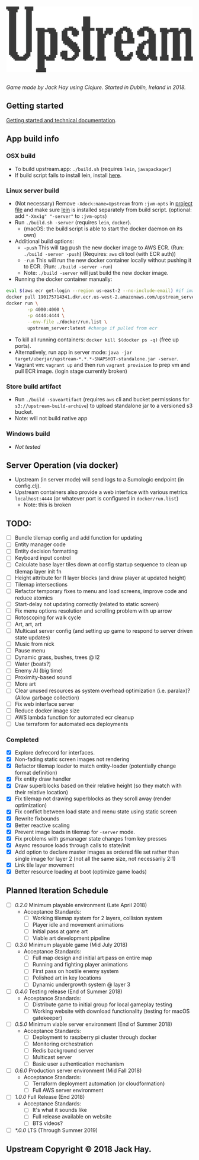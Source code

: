![HAY](https://github.com/jackHay22/upstream/blob/master/resources/app/readme_title.png)

##
_Game made by Jack Hay using Clojure. Started in Dublin, Ireland in 2018._

## Getting started
[Getting started and technical documentation](doc/intro.md).

## App build info

### OSX build
- To build upstream.app: ``` ./build.sh ``` (requires ``` lein ```, ``` javapackager ```)
- If build script fails to install lein, install [here](https://leiningen.org/#install).

### Linux server build
- (Not necessary) Remove ``` -Xdock:name=Upstream ``` from ``` :jvm-opts ``` in [project file](https://github.com/jackHay22/upstream/blob/38cd4494e082e59086f5ed9636aa0a4d1f11f7cd/project.clj#L8) and make sure [lein](https://leiningen.org/#install) is installed separately from build script. (optional: add ```"-Xmx1g" "-server"``` to ```:jvm-opts```)
- Run ``` ./build.sh -server ``` (requires ``` lein ```, ``` docker ```).
  - (macOS: the build script is able to start the docker daemon on its own)
- Additional build options:
  - ```-push``` This will tag push the new docker image to AWS ECR. (Run: ```./build -server -push```) (Requires: ``` aws ``` cli tool (with ECR auth))
  - ```-run``` This will run the new docker container locally without pushing it to ECR. (Run: ```./build -server -run```)
  - Note: ```./build -server``` will just build the new docker image.
- Running the docker container manually:
```bash
eval $(aws ecr get-login --region us-east-2 --no-include-email) #if image stored in ecr
docker pull 190175714341.dkr.ecr.us-west-2.amazonaws.com/upstream_server:latest #if image stored in ecr
docker run \
        -p 4000:4000 \
        -p 4444:4444 \
        --env-file ./docker/run.list \
        upstream_server:latest #change if pulled from ecr
```
- To kill all running containers: ```docker kill $(docker ps -q)``` (free up ports).
- Alternatively, run app in server mode: ```java -jar target/uberjar/upstream-*.*.*-SNAPSHOT-standalone.jar -server```.
- Vagrant vm: ``` vagrant up ``` and then run ``` vagrant provision ``` to prep vm and pull ECR image. (login stage currently broken)

### Store build artifact
- Run ``` ./build -saveartifact ``` (requires ``` aws ``` cli and bucket permissions for ``` s3://upstream-build-archive ```) to upload standalone jar to a versioned s3 bucket.
- Note: will not build native app

### Windows build
- _Not tested_

## Server Operation (via docker)
- Upstream (in server mode) will send logs to a Sumologic endpoint (in config.clj).
- Upstream containers also provide a web interface with various metrics ```localhost:4444``` (or whatever port is configured in ```docker/run.list```)
  - Note: this is broken

## TODO:
- [ ] Bundle tilemap config and add function for updating
- [ ] Entity manager code
- [ ] Entity decision formatting
- [ ] Keyboard input control
- [ ] Calculate base layer tiles down at config startup sequence to clean up tilemap layer init fn
- [ ] Height attribute for l1 layer blocks (and draw player at updated height)
- [ ] Tilemap intersections
- [ ] Refactor temporary fixes to menu and load screens, improve code and reduce atomics
- [ ] Start-delay not updating correctly (related to static screen)
- [ ] Fix menu options resolution and scrolling problem with up arrow
- [ ] Rotoscoping for walk cycle
- [ ] Art, art, art
- [ ] Multicast server config (and setting up game to respond to server driven state updates)
- [ ] Music from nick
- [ ] Pause menu
- [ ] Dynamic grass, bushes, trees @ l2
- [ ] Water (boats?)
- [ ] Enemy AI (big time)
- [ ] Proximity-based sound
- [ ] More art
- [ ] Clear unused resources as system overhead optimization (i.e. paralax)? (Allow garbage collection)
- [ ] Fix web interface server
- [ ] Reduce docker image size
- [ ] AWS lambda function for automated ecr cleanup
- [ ] Use terraform for automated ecs deployments

### Completed
- [x] Explore defrecord for interfaces.
- [x] Non-fading static screen images not rendering
- [x] Refactor tilemap loader to match entity-loader (potentially change format definition)
- [x] Fix entity draw handler
- [x] Draw superblocks based on their relative height (so they match with their relative location)
- [x] Fix tilemap not drawing superblocks as they scroll away (render optimization)
- [x] Fix conflict between load state and menu state using static screen
- [x] Rewrite fixbounds
- [x] Better reactive scaling
- [x] Prevent image loads in tilemap for ```-server``` mode.
- [x] Fix problems with gsmanager state changes from key presses
- [x] Async resource loads through calls to state/init
- [x] Add option to declare master images as ordered file set rather than single image for layer 2 (not all the same size, not necessarily 2:1)
- [x] Link tile layer movement
- [x] Better resource loading at boot (optimize game loads)

## Planned Iteration Schedule
- [ ] _0.2.0_ Minimum playable environment (Late April 2018)
  - Acceptance Standards:
    - [ ] Working tilemap system for 2 layers, collision system
    - [ ] Player idle and movement animations
    - [ ] Initial pass at game art
    - [ ] Viable art development pipeline
- [ ] _0.3.0_ Minimum playable game (Mid July 2018)
  - Acceptance Standards:
    - [ ] Full map design and initial art pass on entire map
    - [ ] Running and fighting player animations
    - [ ] First pass on hostile enemy system
    - [ ] Polished art in key locations
    - [ ] Dynamic undergrowth system @ layer 3
- [ ] _0.4.0_ Testing release (End of Summer 2018)
  - Acceptance Standards:
    - [ ] Distribute game to initial group for local gameplay testing
    - [ ] Working website with download functionality (testing for macOS gatekeeper)
- [ ] _0.5.0_ Minimum viable server environment (End of Summer 2018)
  - Acceptance Standards:
    - [ ] Deployment to raspberry pi cluster through docker
    - [ ] Monitoring orchestration
    - [ ] Redis background server
    - [ ] Multicast server
    - [ ] Basic user authentication mechanism
- [ ] _0.6.0_ Production server environment (Mid Fall 2018)
  - Acceptance Standards:
    - [ ] Terraform deployment automation (or cloudformation)
    - [ ] Full AWS server environment
- [ ] _1.0.0_ Full Release (End 2018)
  - Acceptance Standards:
    - [ ] It's what it sounds like
    - [ ] Full release available on website
    - [ ] BTS videos?
- [ ] _*.0.0_ LTS (Through Summer 2019)

## Upstream Copyright © 2018 Jack Hay.
